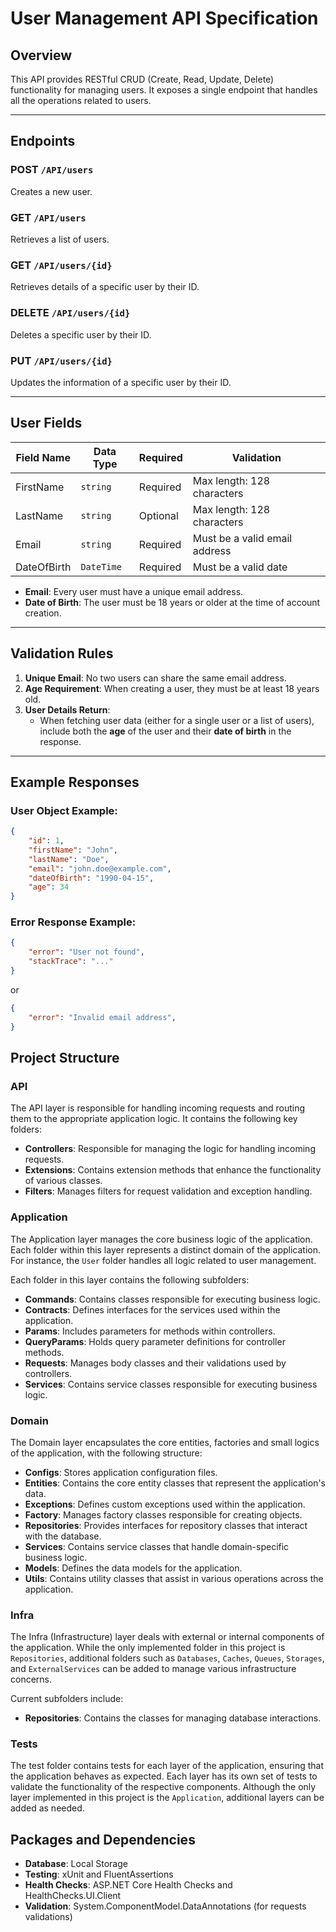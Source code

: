 # User Management API Specification

## Overview

This API provides RESTful CRUD (Create, Read, Update, Delete) functionality for managing users. It exposes a single endpoint that handles all the operations related to users.

---

## Endpoints

### POST `/API/users`

Creates a new user.

### GET `/API/users`

Retrieves a list of users.

### GET `/API/users/{id}`

Retrieves details of a specific user by their ID.

### DELETE `/API/users/{id}`

Deletes a specific user by their ID.

### PUT `/API/users/{id}`

Updates the information of a specific user by their ID.

---

## User Fields

| Field Name   | Data Type | Required | Validation                                   |
|--------------|-----------|----------|----------------------------------------------|
| FirstName    | `string`  | Required | Max length: 128 characters                   |
| LastName     | `string`  | Optional | Max length: 128 characters                   |
| Email        | `string`  | Required | Must be a valid email address                |
| DateOfBirth  | `DateTime`| Required | Must be a valid date                         |

- **Email**: Every user must have a unique email address.
- **Date of Birth**: The user must be 18 years or older at the time of account creation.

---

## Validation Rules

1. **Unique Email**: No two users can share the same email address.
2. **Age Requirement**: When creating a user, they must be at least 18 years old.
3. **User Details Return**:
    - When fetching user data (either for a single user or a list of users), include both the **age** of the user and their **date of birth** in the response.

---

## Example Responses

### User Object Example:
```json
{
    "id": 1,
    "firstName": "John",
    "lastName": "Doe",
    "email": "john.doe@example.com",
    "dateOfBirth": "1990-04-15",
    "age": 34
}
```

### Error Response Example:
```json
{
    "error": "User not found",
    "stackTrace": "..."
}
```
or
```json
{
    "error": "Invalid email address",
}
```

## Project Structure

### API
The API layer is responsible for handling incoming requests and routing them to the appropriate application logic. It contains the following key folders:

- **Controllers**: Responsible for managing the logic for handling incoming requests.
- **Extensions**: Contains extension methods that enhance the functionality of various classes.
- **Filters**: Manages filters for request validation and exception handling.

### Application
The Application layer manages the core business logic of the application. Each folder within this layer represents a distinct domain of the application. For instance, the `User` folder handles all logic related to user management.

Each folder in this layer contains the following subfolders:
- **Commands**: Contains classes responsible for executing business logic.
- **Contracts**: Defines interfaces for the services used within the application.
- **Params**: Includes parameters for methods within controllers.
- **QueryParams**: Holds query parameter definitions for controller methods.
- **Requests**: Manages body classes and their validations used by controllers.
- **Services**: Contains service classes responsible for executing business logic.

### Domain
The Domain layer encapsulates the core entities, factories and small logics of the application, with the following structure:
- **Configs**: Stores application configuration files.
- **Entities**: Contains the core entity classes that represent the application's data.
- **Exceptions**: Defines custom exceptions used within the application.
- **Factory**: Manages factory classes responsible for creating objects.
- **Repositories**: Provides interfaces for repository classes that interact with the database.
- **Services**: Contains service classes that handle domain-specific business logic.
- **Models**: Defines the data models for the application.
- **Utils**: Contains utility classes that assist in various operations across the application.

### Infra
The Infra (Infrastructure) layer deals with external or internal components of the application. While the only implemented folder in this project is `Repositories`, additional folders such as `Databases`, `Caches`, `Queues`, `Storages`, and `ExternalServices` can be added to manage various infrastructure concerns.

Current subfolders include:
- **Repositories**: Contains the classes for managing database interactions.

### Tests
The test folder contains tests for each layer of the application, ensuring that the application behaves as expected. Each layer has its own set of tests to validate the functionality of the respective components.
Although the only layer implemented in this project is the `Application`, additional layers can be added as needed.


## Packages and Dependencies
- **Database**: Local Storage 
- **Testing**: xUnit and FluentAssertions
- **Health Checks**: ASP.NET Core Health Checks and HealthChecks.UI.Client
- **Validation**: System.ComponentModel.DataAnnotations (for requests validations)